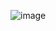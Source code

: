 ![image](https://user-images.githubusercontent.com/108607378/219846827-0ad37907-2239-4d60-a5c1-9bf2a3f27a36.png)
